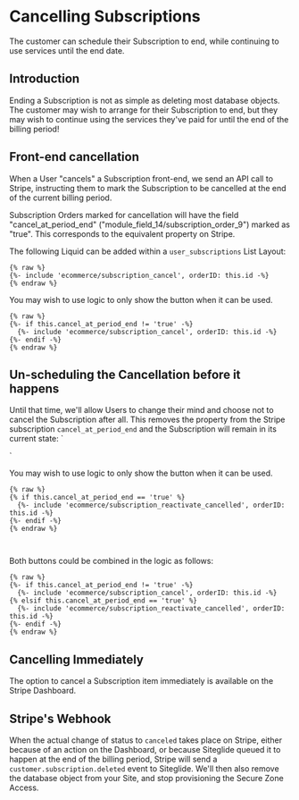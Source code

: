 # Cancelling Subscriptions

The customer can schedule their Subscription to end, while continuing to use services until the end date.

## Introduction

Ending a Subscription is not as simple as deleting most database objects. The customer may wish to arrange for their Subscription to end, but they may wish to continue using the services they've paid for until the end of the billing period!

## Front-end cancellation

When a User "cancels" a Subscription front-end, we send an API call to Stripe, instructing them to mark the Subscription to be cancelled at the end of the current billing period.

Subscription Orders marked for cancellation will have the field "cancel\_at\_period\_end" ("module\_field\_14/subscription\_order\_9") marked as "true". This corresponds to the equivalent property on Stripe.

The following Liquid can be added within a `user_subscriptions` List Layout:

```liquid
{% raw %}
{%- include 'ecommerce/subscription_cancel', orderID: this.id -%}
{% endraw %}
```

You may wish to use logic to only show the button when it can be used.

```liquid
{% raw %}
{%- if this.cancel_at_period_end != 'true' -%}
  {%- include 'ecommerce/subscription_cancel', orderID: this.id -%}
{%- endif -%}
{% endraw %}
```

## Un-scheduling the Cancellation before it happens

Until that time, we'll allow Users to change their mind and choose not to cancel the Subscription after all. This removes the property from the Stripe subscription `cancel_at_period_end` and the Subscription will remain in its current state: \`

\`

You may wish to use logic to only show the button when it can be used.

```liquid
{% raw %}
{% if this.cancel_at_period_end == 'true' %}
  {%- include 'ecommerce/subscription_reactivate_cancelled', orderID: this.id -%}
{%- endif -%}
{% endraw %}



```

Both buttons could be combined in the logic as follows:

```liquid
{% raw %}
{%- if this.cancel_at_period_end != 'true' -%}
  {%- include 'ecommerce/subscription_cancel', orderID: this.id -%}
{% elsif this.cancel_at_period_end == 'true' %}
  {%- include 'ecommerce/subscription_reactivate_cancelled', orderID: this.id -%}
{%- endif -%}
{% endraw %}
```

## Cancelling Immediately

The option to cancel a Subscription item immediately is available on the Stripe Dashboard.

## Stripe's Webhook

When the actual change of status to `canceled` takes place on Stripe, either because of an action on the Dashboard, or because Siteglide queued it to happen at the end of the billing period, Stripe will send a `customer.subscription.deleted` event to Siteglide. We'll then also remove the database object from your Site, and stop provisioning the Secure Zone Access.
